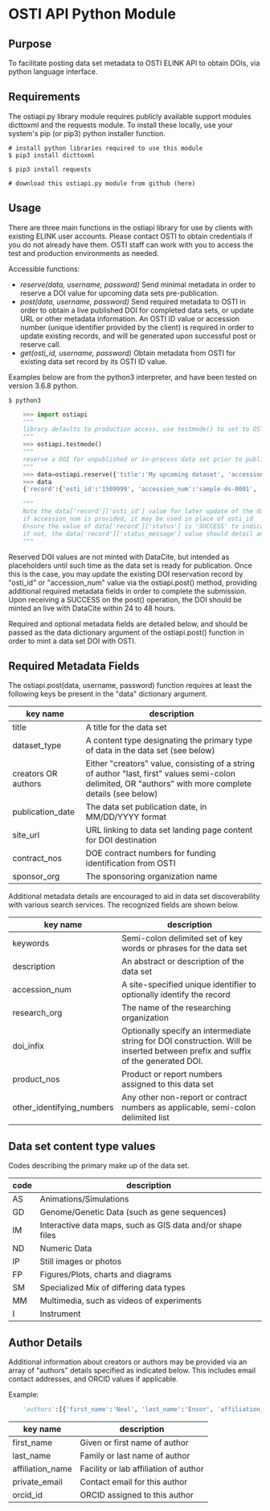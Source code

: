 OSTI API Python Module
======================

Purpose
-------
To facilitate posting data set metadata to OSTI ELINK API to obtain DOIs, via python language interface.

Requirements
------------
The ostiapi.py library module requires publicly available support modules dicttoxml and the requests module.  To install these locally, use your system's pip (or pip3) python installer function.

    # install python libraries required to use this module
    $ pip3 install dicttoxml

    $ pip3 install requests

    # download this ostiapi.py module from github (here)

Usage
-----
There are three main functions in the ostiapi library for use by clients with existing ELINK user accounts.  Please contact OSTI to obtain credentials if you do not already have them.  OSTI staff can work with you to access the test and production environments as needed.

Accessible functions:
* *reserve(data, username, password)*
  Send minimal metadata in order to reserve a DOI value for upcoming data sets pre-publication.
* *post(data, username, password)*
  Send required metadata to OSTI in order to obtain a live published DOI for completed data sets, or update URL or other metadata information.
  An OSTI ID value or accession number (unique identifier provided by the client) is required in order to update existing records, and will be
  generated upon successful post or reserve call.
* *get(osti_id, username, password)*
  Obtain metadata from OSTI for existing data set record by its OSTI ID value.

Examples below are from the python3 interpreter, and have been tested on version 3.6.8 python.

    $ python3

``` python
    >>> import ostiapi
    """
    library defaults to production access, use testmode() to set to OSTI test servers
    """
    >>> ostiapi.testmode()
    """
    reserve a DOI for unpublished or in-process data set prior to publication if desired
    """
    >>> data=ostiapi.reserve({'title':'My upcoming dataset', 'accession_num':'sample-ds-0001'}, 'my-osti-account', 'my-osti-password')
    >>> data
    {'record':{'osti_id':'1509999', 'accession_num':'sample-ds-0001', 'product_nos':None, 'contract_nos':None, 'title':'My upcoming dataset', 'doi':'10.5072/1509999','doi_status':'RESERVED', 'status':'SUCCESS', 'status_message':None, '@status':'NEW'}}

    """
    Note the data['record']['osti_id'] value for later update of the data set
    if accession_num is provided, it may be used in place of osti_id
    Ensure the value of data['record']['status'] is 'SUCCESS' to indicate the record was accepted and stored properly;
    if not, the data['record']['status_message'] value should detail any errors or metadata validation issues.
    """
```

Reserved DOI values are not minted with DataCite, but intended as placeholders until such time as the data set is ready for publication.  Once this is the case, you may update the existing DOI reservation record by "osti_id" or "accession_num" value via the ostiapi.post() method, providing additional required metadata fields in order to complete the submission.  Upon receiving a SUCCESS on the post() operation, the DOI should be minted an live with DataCite within 24 to 48 hours.

Required and optional metadata fields are detailed below, and should be passed as the data dictionary argument of the ostiapi.post() function in order to mint a data set DOI with OSTI.

Required Metadata Fields
------------------------
The ostiapi.post(data, username, password) function requires at least the following keys be present in the "data" dictionary argument.

| key name | description |
| -- | -- |
| title | A title for the data set |
| dataset_type | A content type designating the primary type of data in the data set (see below) |
| creators OR authors | Either "creators" value, consisting of a string of author "last, first" values semi-colon delimited, OR "authors" with more complete details (see below) |
| publication_date | The data set publication date, in MM/DD/YYYY format |
| site_url | URL linking to data set landing page content for DOI destination |
| contract_nos | DOE contract numbers for funding identification from OSTI |
| sponsor_org | The sponsoring organization name |

Additional metadata details are encouraged to aid in data set discoverability with various search services.  The recognized fields are shown below.

| key name | description |
| -- | -- |
| keywords | Semi-colon delimited set of key words or phrases for the data set |
| description | An abstract or description of the data set |
| accession_num | A site-specified unique identifier to optionally identify the record |
| research_org | The name of the researching organization |
| doi_infix | Optionally specify an intermediate string for DOI construction.  Will be inserted between prefix and suffix of the generated DOI. |
| product_nos | Product or report numbers assigned to this data set |
| other_identifying_numbers | Any other non-report or contract numbers as applicable, semi-colon delimited list |

Data set content type values
----------------------------
Codes describing the primary make up of the data set.

| code | description |
| -- | -- |
| AS | Animations/Simulations |
| GD | Genome/Genetic Data (such as gene sequences) |
| IM | Interactive data maps, such as GIS data and/or shape files |
| ND | Numeric Data |
| IP | Still images or photos |
| FP | Figures/Plots, charts and diagrams |
| SM | Specialized Mix of differing data types |
| MM | Multimedia, such as videos of experiments |
| I	| Instrument |

Author Details
--------------
Additional information about creators or authors may be provided via an array of "authors" details specified as indicated below.  This includes email contact addresses, and ORCID values if applicable.

Example:
``` python
    'authors':[{'first_name':'Neal', 'last_name':'Ensor', 'affiliation_name':'DOE OSTI', 'private_email':'ensorn@osti.gov', 'orcid_id':'0000-0001-5166-5705'}]
```

| key name | description |
| -- | -- |
| first_name | Given or first name of author |
| last_name | Family or last name of author |
| affiliation_name | Facility or lab affiliation of author |
| private_email | Contact email for this author |
| orcid_id | ORCID assigned to this author |
